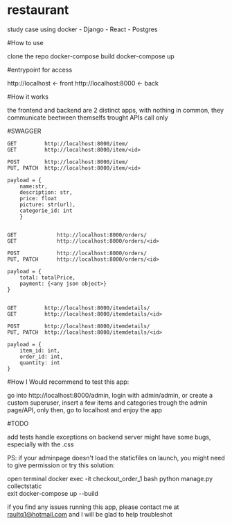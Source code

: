 # restaurant
study case using docker - Django - React - Postgres


#How to use

clone the repo
docker-compose build
docker-compose up


#entrypoint for access

http://localhost <- front
http://localhost:8000 <- back


#How it works

the frontend and backend are 2 distinct apps, with nothing in common, they communicate beetween themselfs trought APIs call only


#SWAGGER

    GET         http://localhost:8000/item/
    GET         http://localhost:8000/item/<id>

    POST        http://localhost:8000/item/ 
    PUT, PATCH  http://localhost:8000/item/<id> 

    payload = {
        name:str,
        description: str,
        price: float
        picture: str(url),
        categorie_id: int
        }
    

    GET             http://localhost:8000/orders/
    GET             http://localhost:8000/orders/<id>

    POST            http://localhost:8000/orders/ 
    PUT, PATCH      http://localhost:8000/orders/<id>

    payload = {
        total: totalPrice,
        payment: {<any json object>}
    }


    GET         http://localhost:8000/itemdetails/
    GET         http://localhost:8000/itemdetails/<id>

    POST        http://localhost:8000/itemdetails/ 
    PUT, PATCH  http://localhost:8000/itemdetails/<id> 
    
    payload = {
        item_id: int,
        order_id: int,
        quantity: int
    }


#How I Would recommend to test this app:

go into http://localhost:8000/admin, login with admin/admin, or create a custom superuser, insert a few items and categories trough the admin page/API, only then, go to localhost and enjoy the app




#TODO

add tests
handle exceptions on backend server
might have some bugs, especially with the .css



PS: if your adminpage doesn't load the staticfiles on launch, you might need to give permission or try this solution:

open terminal
docker exec -it checkout_order_1 bash
python manage.py collectstatic  
exit
docker-compose up --build


if you find any issues running this app, please contact me at raultq1@hotmail.com and I will be glad to help troubleshot